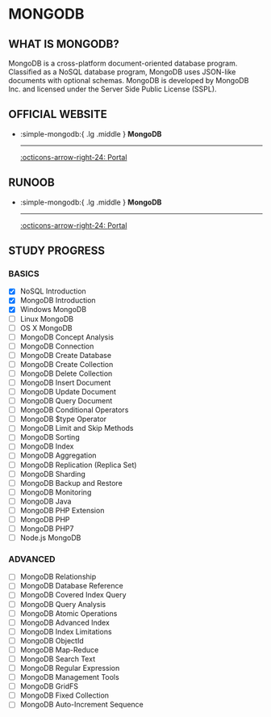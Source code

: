 # MONGODB

## WHAT IS MONGODB?

MongoDB is a cross-platform document-oriented database program. Classified as a NoSQL database program, MongoDB uses JSON-like documents with optional schemas. MongoDB is developed by MongoDB Inc. and licensed under the Server Side Public License (SSPL).

## OFFICIAL WEBSITE

<div class="grid cards" markdown>

-   :simple-mongodb:{ .lg .middle } __MongoDB__

    ---

    [:octicons-arrow-right-24: <a href="https://www.mongodb.com/" target="_blank"> Portal </a>](#)

</div>

## RUNOOB

<div class="grid cards" markdown>

-   :simple-mongodb:{ .lg .middle } __MongoDB__

    ---

    [:octicons-arrow-right-24: <a href="https://www.runoob.com/mongodb/mongodb-tutorial.html" target="_blank"> Portal </a>](#)

</div>

## STUDY PROGRESS

### BASICS
- [x] NoSQL Introduction
- [x] MongoDB Introduction
- [x] Windows MongoDB
- [ ] Linux MongoDB
- [ ] OS X MongoDB
- [ ] MongoDB Concept Analysis
- [ ] MongoDB Connection
- [ ] MongoDB Create Database
- [ ] MongoDB Create Collection
- [ ] MongoDB Delete Collection
- [ ] MongoDB Insert Document
- [ ] MongoDB Update Document
- [ ] MongoDB Query Document
- [ ] MongoDB Conditional Operators
- [ ] MongoDB $type Operator
- [ ] MongoDB Limit and Skip Methods
- [ ] MongoDB Sorting
- [ ] MongoDB Index
- [ ] MongoDB Aggregation
- [ ] MongoDB Replication (Replica Set)
- [ ] MongoDB Sharding
- [ ] MongoDB Backup and Restore
- [ ] MongoDB Monitoring
- [ ] MongoDB Java
- [ ] MongoDB PHP Extension
- [ ] MongoDB PHP
- [ ] MongoDB PHP7
- [ ] Node.js MongoDB

### ADVANCED
- [ ] MongoDB Relationship
- [ ] MongoDB Database Reference
- [ ] MongoDB Covered Index Query
- [ ] MongoDB Query Analysis
- [ ] MongoDB Atomic Operations
- [ ] MongoDB Advanced Index
- [ ] MongoDB Index Limitations
- [ ] MongoDB ObjectId
- [ ] MongoDB Map-Reduce
- [ ] MongoDB Search Text
- [ ] MongoDB Regular Expression
- [ ] MongoDB Management Tools
- [ ] MongoDB GridFS
- [ ] MongoDB Fixed Collection
- [ ] MongoDB Auto-Increment Sequence